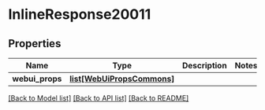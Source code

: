 # InlineResponse20011

## Properties
Name | Type | Description | Notes
------------ | ------------- | ------------- | -------------
**webui_props** | [**list[WebUiPropsCommons]**](WebUiPropsCommons.md) |  | 

[[Back to Model list]](../README.md#documentation-for-models) [[Back to API list]](../README.md#documentation-for-api-endpoints) [[Back to README]](../README.md)


